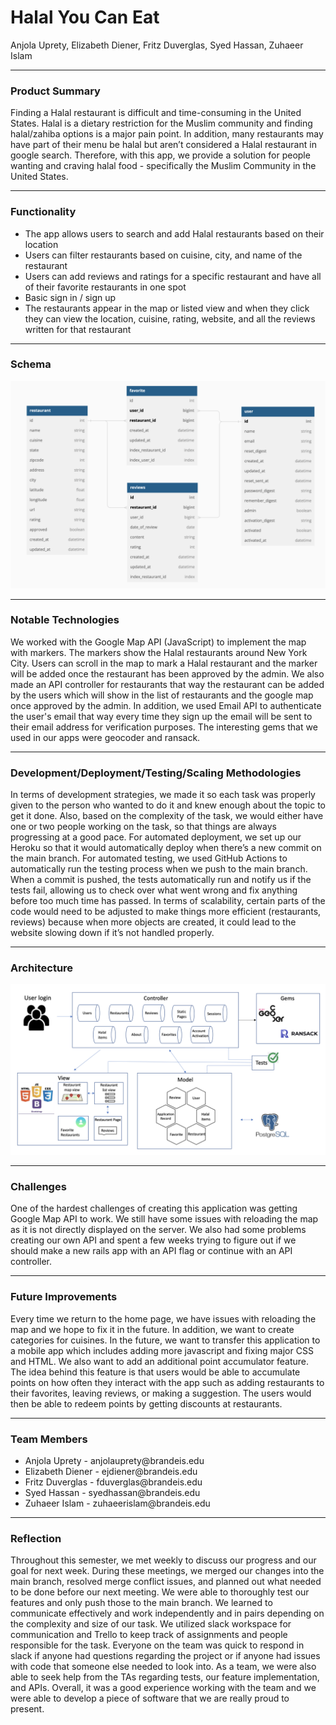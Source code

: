 # Halal You Can Eat
Anjola Uprety, Elizabeth Diener, Fritz Duverglas, Syed Hassan, Zuhaeer Islam
<hr>

### Product Summary

Finding a Halal restaurant is difficult and time-consuming in the United States. Halal is a dietary restriction for the Muslim community and finding halal/zahiba options is a major pain point. In addition, many restaurants may have part of their menu be halal but aren’t considered a Halal restaurant in google search. Therefore, with this app, we provide a solution for people wanting and craving halal food - specifically the Muslim Community in the United States.
<hr>

### Functionality

<ul>
	<li>The app allows users to search and add Halal restaurants based on their location</li>
	<li>Users can filter restaurants based on cuisine, city, and name of the restaurant</li>
	<li>Users can add reviews and ratings for a specific restaurant and have all of their favorite restaurants in one spot</li>
	<li>Basic sign in / sign up </li>
	<li>The restaurants appear in the map or listed view and when they click they can view the location, cuisine, rating, website, and all the reviews written for that restaurant</li>
</ul>
<hr>

### Schema

![plot](../project_deliverables/schema.png)
<hr>

### Notable Technologies 

We worked with the Google Map API (JavaScript) to implement the map with markers. The markers show the Halal restaurants around New York City. Users can scroll in the map to mark a Halal restaurant and the marker will be added once the restaurant has been approved by the admin. We also made an API controller for restaurants that way the restaurant can be added by the users which will show in the list of restaurants and the google map once approved by the admin. In addition, we used Email API to authenticate the user's email that way every time they sign up the email will be sent to their email address for verification purposes. The interesting gems that we used in our apps were geocoder and ransack.
<hr>

### Development/Deployment/Testing/Scaling Methodologies

In terms of development strategies, we made it so each task was properly given to the person who wanted to do it and knew enough about the topic to get it done. Also, based on the complexity of the task, we would either have one or two people working on the task, so that things are always progressing at a good pace. For automated deployment, we set up our Heroku so that it would automatically deploy when there’s a new commit on the main branch. For automated testing, we used GitHub Actions to automatically run the testing process when we push to the main branch. When a commit is pushed, the tests automatically run and notify us if the tests fail, allowing us to check over what went wrong and fix anything before too much time has passed. In terms of scalability, certain parts of the code would need to be adjusted to make things more efficient (restaurants, reviews) because when more objects are created, it could lead to the website slowing down if it’s not handled properly.
<hr>

### Architecture

![plot](../project_deliverables/architecture.png)
<hr>

### Challenges

One of the hardest challenges of creating this application was getting Google Map API to work. We still have some issues with reloading the map as it is not directly displayed on the server. We also had some problems creating our own API and spent a few weeks trying to figure out if we should make a new rails app with an API flag or continue with an API controller. 
<hr>

### Future Improvements

Every time we return to the home page, we have issues with reloading the map and we hope to fix it in the future. In addition, we want to create categories for cuisines. In the future, we want to transfer this application to a mobile app which includes adding more javascript and fixing major CSS and HTML. We also want to add an additional point accumulator feature. The idea behind this feature is that users would be able to accumulate points on how often they interact with the app such as adding restaurants to their favorites, leaving reviews, or making a suggestion. The users would then be able to redeem points by getting discounts at restaurants. 
<hr>

### Team Members

<ul>
	<li>Anjola Uprety - anjolauprety@brandeis.edu</li>
	<li>Elizabeth Diener - ejdiener@brandeis.edu</li>
	<li>Fritz Duverglas - fduverglas@brandeis.edu</li>
	<li>Syed Hassan - syedhassan@brandeis.edu</li>
	<li>Zuhaeer Islam - zuhaeerislam@brandeis.edu</li>
</ul>
<hr>

### Reflection

Throughout this semester, we met weekly to discuss our progress and our goal for next week. During these meetings, we merged our changes into the main branch, resolved merge conflict issues, and planned out what needed to be done before our next meeting. We were able to thoroughly test our features and only push those to the main branch. We learned to communicate effectively and work independently and in pairs depending on the complexity and size of our task. We utilized slack workspace for communication and Trello to keep track of assignments and people responsible for the task. Everyone on the team was quick to respond in slack if anyone had questions regarding the project or if anyone had issues with code that someone else needed to look into. As a team, we were also able to seek help from the TAs regarding tests, our feature implementation, and APIs. Overall, it was a good experience working with the team and we were able to develop a piece of software that we are really proud to present.







